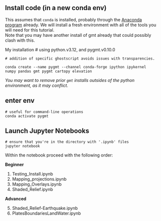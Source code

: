 ## Install code (in a new conda env)
This assumes that `conda` is installed, probably through the [Anaconda program](https://www.anaconda.com/) already.
We will install a fresh environment with all of the tools you will need for this tutorial.  
Note that you may have another install of gmt already that could possibly clash with this.  

My installation # using python.v3.12, and pygmt.v0.10.0

    # addition of specific ghostscript avoids issues with transparencies.  
    
    conda create --name pygmt --channel conda-forge ipython ipykernel numpy pandas gmt pygmt cartopy elevation 
   
*You may want to remove prior `gmt` installs outsides of the python environment, as it may conflict.*

## enter env
    # useful for command-line operations
    conda activate pygmt
    
## Launch Jupyter Notebooks
    # ensure that you're in the directory with '.ipynb' files
    jupyter notebook

Within the notebook proceed with the following order:

**Beginner**

1) Testing_Install.ipynb 
2) Mapping_projections.ipynb
3) Mapping_Overlays.ipynb
4) Shaded_Relief.ipynb

**Advanced**

5) Shaded_Relief-Earthquake.ipynb
6) PlatesBoundariesLandWater.ipynb
